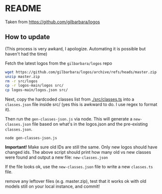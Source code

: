 # README

Taken from
https://github.com/gilbarbara/logos

## How to update

(This process is very awkard, I apologize. Automating it is possible but haven't had the time)

Fetch the latest logos from the `gilbarbara/logos` repo
```sh
wget https://github.com/gilbarbara/logos/archive/refs/heads/master.zip
unzip master.zip
rm -r src/logos
cp -r logos-main/logos src/
cp logos-main/logos.json src/
```

Next, copy the hardcoded classes list from [./src/classes.ts](./src/classes.ts) into a `classes.json` file inside src/ (yes this is awkward to do. I use regex to format it).

Then run the `gen-classes-json.js` via node. This will generate a `new-classes.json` file based on what's in the logos.json and the pre-existing `classes.json`.
```
node gen-classes-json.js
```

**Important!** Make sure old IDs are still the same. Only new logos should have changed ids.
The above script should print how many old vs new classes were found and output a new file: `new-classes.json`

If the file looks ok, use the `new-classes.json` file to write a new `classes.ts` file.

remove any leftover files (e.g. master.zip), test that it works ok with old models still on your local instance, and commit!

